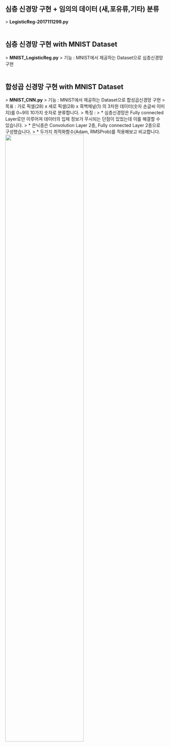 
<H2>심층 신경망 구현 + 임의의 데이터 (새,포유류,기타) 분류</H2>  
> <b>LogisticReg-2017111299.py</b>  
<br/><br/>

<H2>심층 신경망 구현 with MNIST Dataset</H2>  
> <b>MNIST_LogisticReg.py</b>  
> 기능 : MNIST에서 제공하는 Dataset으로 심층신경망 구현  
<br/><br/>

<H2>합성곱 신경망 구현 with MNIST Dataset</H2>  
> <b>MNIST_CNN.py</b>  
> 기능 : MNIST에서 제공하는 Dataset으로 합성곱신경망 구현  
> 목표 : 가로 픽셀(28) x 세로 픽셀(28) x 흑백채널(1) 의 3차원 데이터(숫자 손글씨 이미지)를 0~9의 10가지 숫자로 분류합니다.  
> 특징 :   
> * 심층신경망은 Fully connected Layer로만 이루어져 데이터의 입체 정보가 무시되는 단점이 있었는데 이를 해결할 수 있습니다.  
> * 은닉층은 Convolution Layer 2층, Fully connected Layer 2층으로 구성했습니다.
> * 두가지 최적화함수(Adam, RMSProb)를 적용해보고 비교합니다.  
<br/>
<img src="https://user-images.githubusercontent.com/48902155/84871741-dfe63380-b0bb-11ea-970a-453b79225d01.png" width="70%"></img>
<br/><br/>

